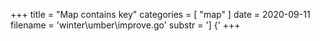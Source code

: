 +++
title = "Map contains key"
categories = [ "map" ]
date = 2020-09-11
filename = 'winter\umber\improve.go'
substr = '] {'
+++

